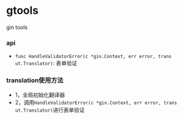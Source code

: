 # gtools
gin tools

### api
- `func HandleValidatorError(c *gin.Context, err error, trans ut.Translator)`: 表单验证

### translation使用方法

- 1，全局初始化翻译器
- 2，调用`HandleValidatorError(c *gin.Context, err error, trans ut.Translator)`进行表单验证

